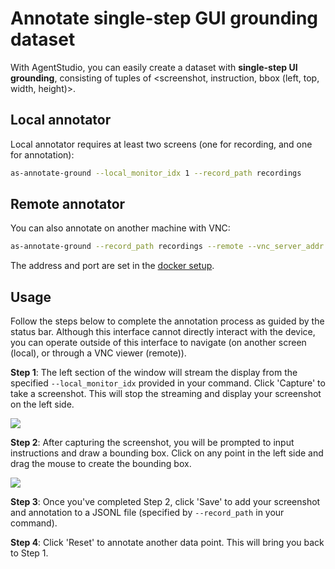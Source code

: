 # Annotate single-step GUI grounding dataset

With AgentStudio, you can easily create a dataset with **single-step UI grounding**, consisting of tuples of <screenshot, instruction, bbox (left, top, width, height)>.

## Local annotator

Local annotator requires at least two screens (one for recording, and one for annotation):

```bash
as-annotate-ground --local_monitor_idx 1 --record_path recordings
```

## Remote annotator

You can also annotate on another machine with VNC:

```bash
as-annotate-ground --record_path recordings --remote --vnc_server_addr 127.0.0.1 --vnc_server_port 5900 --vnc_password 123456
```

The address and port are set in the [docker setup](./install.md).

## Usage

Follow the steps below to complete the annotation process as guided by the status bar. Although this interface cannot directly interact with the device, you can operate outside of this interface to navigate (on another screen (local), or through a VNC viewer (remote)).

**Step 1**: The left section of the window will stream the display from the specified `--local_monitor_idx` provided in your command. Click 'Capture' to take a screenshot. This will stop the streaming and display your screenshot on the left side.

![](assets/annotate_gui_1.jpg)

**Step 2**: After capturing the screenshot, you will be prompted to input instructions and draw a bounding box. Click on any point in the left side and drag the mouse to create the bounding box.

![](assets/annotate_gui_2.jpg)

**Step 3**: Once you've completed Step 2, click 'Save' to add your screenshot and annotation to a JSONL file (specified by `--record_path` in your command).

**Step 4**: Click 'Reset' to annotate another data point. This will bring you back to Step 1.
